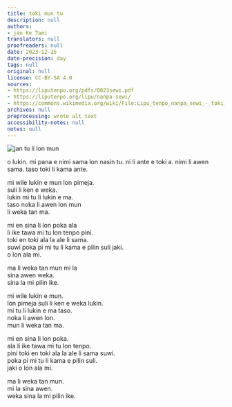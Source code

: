 ```yaml
---
title: toki mun tu
description: null
authors:
- jan Ke Tami
translators: null
proofreaders: null
date: 2023-12-25
date-precision: day
tags: null
original: null
license: CC-BY-SA 4.0
sources:
- https://liputenpo.org/pdfs/0023sewi.pdf
- https://liputenpo.org/lipu/nanpa-sewi/
- https://commons.wikimedia.org/wiki/File:Lipu_tenpo_nanpa_sewi_-_toki_mun_tu.png
archives: null
preprocessing: wrote alt text
accessibility-notes: null
notes: null
---
```


![jan tu li lon mun](https://upload.wikimedia.org/wikipedia/commons/c/c6/Lipu_tenpo_nanpa_sewi_-_toki_mun_tu.png)

o lukin. mi pana e nimi sama lon nasin tu. ni li ante e toki a. nimi li awen sama. taso toki li kama ante.



mi wile lukin e mun lon pimeja.  
suli li ken e weka.  
lukin mi tu li lukin e ma.  
taso noka li awen lon mun  
li weka tan ma.

mi en sina li lon poka ala  
li ike tawa mi tu lon tenpo pini.  
toki en toki ala la ale li sama.  
suwi poka pi mi tu li kama e pilin suli jaki.  
o lon ala mi.

ma li weka tan mun mi la  
sina awen weka.  
sina la mi pilin ike.



mi wile lukin e mun.  
lon pimeja suli li ken e weka lukin.  
mi tu li lukin e ma taso.  
noka li awen lon.  
mun li weka tan ma.

mi en sina li lon poka.  
ala li ike tawa mi tu lon tenpo.  
pini toki en toki ala la ale li sama suwi.  
poka pi mi tu li kama e pilin suli.  
jaki o lon ala mi.

ma li weka tan mun.  
mi la sina awen.  
weka sina la mi pilin ike.